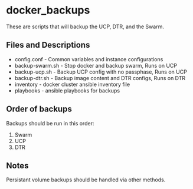 # docker_backups

These are scripts that will backup the UCP, DTR, and the Swarm.

## Files and Descriptions

* config.conf - Common variables and instance configurations
* backup-swarm.sh - Stop docker and backup swarm, Runs on UCP
* backup-ucp.sh - Backup UCP config with no passphase, Runs on UCP
* backup-dtr.sh - Backup image content and DTR configs, Runs on DTR
* inventory - docker cluster ansible inventory file
* playbooks - ansible playbooks for backups


## Order of backups

Backups should be run in this order:
1. Swarm
2. UCP
3. DTR

## Notes
Persistant volume backups should be handled via other methods.

